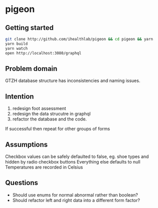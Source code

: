 # pigeon

## Getting started

```bash
git clone http://github.com/ihealthlab/pigeon && cd pigeon && yarn
yarn build
yarn watch
open http://localhost:3080/graphql
```

## Problem domain

GTZH database structure has inconsistencies and naming issues.

## Intention

1. redesign foot assessment
1. redesign the data strucutre in graphql
1. refactor the database and the code.

If successful then repeat for other groups of forms

## Assumptions

Checkbox values can be safely defaulted to false, eg. shoe types and hidden by radio checkbox buttons
Everything else defaults to null
Temperatures are recorded in Celsius

## Questions

* Should use enums for normal abnormal rather than boolean?
* Should refactor left and right data into a different form factor?
